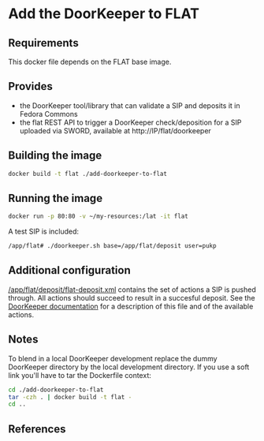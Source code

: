 Add the DoorKeeper to FLAT
==========================

## Requirements ##
This docker file depends on the FLAT base image.

## Provides ##
 * the DoorKeeper tool/library that can validate a SIP and deposits it in Fedora Commons
 * the flat REST API to trigger a DoorKeeper check/deposition for a SIP uploaded via SWORD, available at http://IP/flat/doorkeeper

## Building the image ##
```sh
docker build -t flat ./add-doorkeeper-to-flat
```

## Running the image ##
```sh
docker run -p 80:80 -v ~/my-resources:/lat -it flat
```

A test SIP is included:

```sh
/app/flat# ./doorkeeper.sh base=/app/flat/deposit user=pukp
```

## Additional configuration ##

[/app/flat/deposit/flat-deposit.xml](flat/deposit/flat-deposit.xml) contains the set of actions a SIP is pushed through. All actions should succeed to result in a succesful deposit. See the [DoorKeeper documentation](https://github.com/TLA-FLAT/DoorKeeper) for a description of this file and of the available actions.

## Notes ##

To blend in a local DoorKeeper development replace the dummy DoorKeeper directory by the local development directory. If you use a soft link you'll have to tar the Dockerfile context:

```sh
cd ./add-doorkeeper-to-flat
tar -czh . | docker build -t flat -
cd ..
```

## References ##
